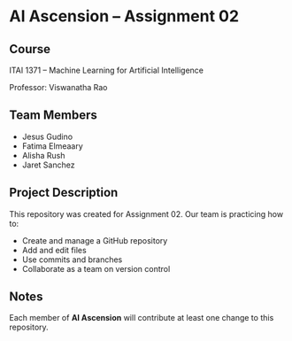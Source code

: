 # AI Ascension – Assignment 02

## Course
ITAI 1371 – Machine Learning for Artificial Intelligence 

Professor: Viswanatha Rao  

## Team Members
- Jesus Gudino  
- Fatima Elmeaary  
- Alisha Rush  
- Jaret Sanchez  

## Project Description
This repository was created for Assignment 02. Our team is practicing how to:  
- Create and manage a GitHub repository  
- Add and edit files  
- Use commits and branches  
- Collaborate as a team on version control  

## Notes
Each member of **AI Ascension** will contribute at least one change to this repository. 
